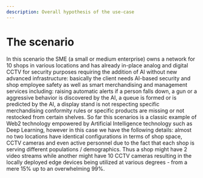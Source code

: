 ```yaml
---
description: Overall hypothesis of the use-case
---
```


# The scenario

In this scenario the SME (a small or medium enterprise) owns a network for 10 shops in various locations and has already in-place analog and digital CCTV for security purposes requiring the addition of AI without new advanced infrastructure: basically the client needs AI-based security and shop employee safety as well as smart merchandising and management services including: raising automatic alerts if a person falls down, a gun or a aggressive behavior is discovered by the AI, a queue is formed or is predicted by the AI, a display stand is not respecting specific merchandising conformity rules or specific products are missing or not restocked from certain shelves. So far this scenarios is a classic example of Web2 technology empowered by Artificial Intelligence technology such as Deep Learning, however in this case we have the following details: almost no two locations have identical configurations in terms of shop space, CCTV cameras and even active personnel due to the fact that each shop is serving different populations / demographics. Thus a shop might have 2 video streams while another might have 10 CCTV cameras resulting in the locally deployed edge devices being utilized at various degrees - from a mere 15% up to an overwhelming 99%.
